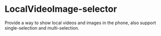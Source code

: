 # LocalVideoImage-selector
Provide a way to show local videos and images in the phone, also support single-selection  and multi-selection.
